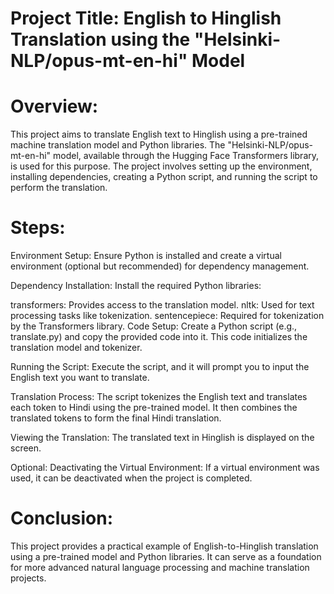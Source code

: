 # Project Title: English to Hinglish Translation using the "Helsinki-NLP/opus-mt-en-hi" Model

# Overview:
This project aims to translate English text to Hinglish using a pre-trained machine translation model and Python libraries. The "Helsinki-NLP/opus-mt-en-hi" model, available through the Hugging Face Transformers library, is used for this purpose. The project involves setting up the environment, installing dependencies, creating a Python script, and running the script to perform the translation.

 # Steps:

  Environment Setup: Ensure Python is installed and create a virtual environment (optional but recommended) for dependency management.
  
  Dependency Installation: Install the required Python libraries:
  
  transformers: Provides access to the translation model.
  nltk: Used for text processing tasks like tokenization.
  sentencepiece: Required for tokenization by the Transformers library.
  Code Setup: Create a Python script (e.g., translate.py) and copy the provided code into it. This code initializes the translation model and tokenizer.
  
  Running the Script: Execute the script, and it will prompt you to input the English text you want to translate.
  
  Translation Process: The script tokenizes the English text and translates each token to Hindi using the pre-trained model. It then combines the translated tokens to form the final Hindi translation.
  
  Viewing the Translation: The translated text in Hinglish is displayed on the screen.
  
  Optional: Deactivating the Virtual Environment: If a virtual environment was used, it can be deactivated when the project is completed.

# Conclusion:
This project provides a practical example of English-to-Hinglish translation using a pre-trained model and Python libraries. It can serve as a foundation for more advanced natural language processing and machine translation projects.




